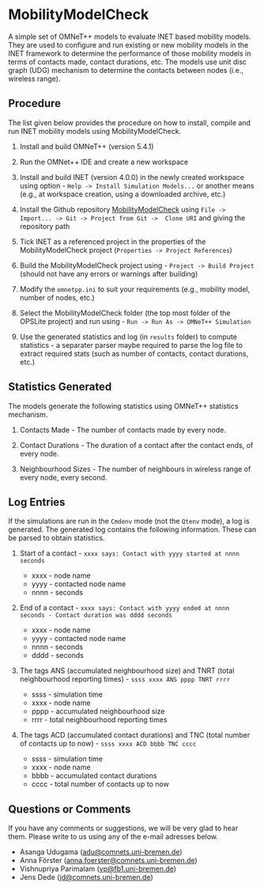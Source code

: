 # MobilityModelCheck

A simple set of OMNeT++ models to evaluate INET based mobility models. They are used to configure and run existing or new mobility models in the INET framework to determine the performance of those mobility models in terms of contacts made, contact durations, etc. The models use unit disc graph (UDG) mechanism to determine the contacts between nodes (i.e., wireless range).


## Procedure
The list given below provides the procedure on how to install, compile and run INET mobility models using MobilityModelCheck.


1. Install and build OMNeT++ (version 5.4.1)

2. Run the OMNet++ IDE and create a new workspace

3. Install and build INET (version 4.0.0) in the newly created workspace using option - `Help -> Install Simulation Models...` or another means (e.g., at workspace creation, using a downloaded archive, etc.)

4. Install the Github repository [MobilityModelCheck](https://github.com/ComNets-Bremen/MobilityModelCheck.git) using `File -> Import... -> Git -> Project from Git ->  Clone URI` and giving the repository path

5. Tick INET as a referenced project in the properties of the MobilityModelCheck project (`Properties -> Project References`)

5. Build the MobilityModelCheck project using - `Project -> Build Project` (should not have any errors or warnings after building)

6. Modify the `omnetpp.ini` to suit your requirements (e.g., mobility model, number of nodes, etc.)

7. Select the MobilityModelCheck folder (the top most folder of the OPSLite project) and run using - `Run -> Run As -> OMNeT++ Simulation`

8. Use the generated statistics and log (in `results` folder) to compute statistics - a separater parser maybe required to parse the log file to extract required stats (such as number of contacts, contact durations, etc.)



## Statistics Generated

The models generate the following statistics using OMNeT++ statistics mechanism.

1. Contacts Made - The number of contacts made  by every node.

2. Contact Durations - The duration of a contact after the contact ends, of every node.  

3. Neighbourhood Sizes - The number of neighbours in wireless range of every node, every second.



## Log Entries

If the simulations are run in the `Cmdenv` mode (not the `Qtenv` mode), a log is generated. The generated log contains the following information. These can be parsed to obtain statistics.

1. Start of a contact - `xxxx says: Contact with yyyy started at nnnn seconds`
   - xxxx - node name
   - yyyy - contacted node name
   - nnnn - seconds

2. End of a contact - `xxxx says: Contact with yyyy ended at nnnn seconds - Contact duration was dddd seconds`
   - xxxx - node name
   - yyyy - contacted node name
   - nnnn - seconds
   - dddd - seconds

3. The tags ANS (accumulated neighbourhood size) and TNRT (total neighbourhood reporting times) - `ssss xxxx ANS pppp TNRT rrrr`
   - ssss - simulation time
   - xxxx - node name
   - pppp - accumulated neighbourhood size
   - rrrr - total neighbourhood reporting times

4. The tags ACD (accumulated contact durations) and TNC (total number of contacts up to now) - `ssss xxxx ACD bbbb TNC cccc`
   - ssss - simulation time
   - xxxx - node name
   - bbbb - accumulated contact durations
   - cccc - total number of contacts up to now



## Questions or Comments

If you have any comments or suggestions, we will be very glad to hear them. Please write to us using any of the e-mail adresses below.

  - Asanga Udugama (adu@comnets.uni-bremen.de)
  - Anna Förster (anna.foerster@comnets.uni-bremen.de)
  - Vishnupriya Parimalam (vp@fb1.uni-bremen.de)
  - Jens Dede (jd@comnets.uni-bremen.de)


